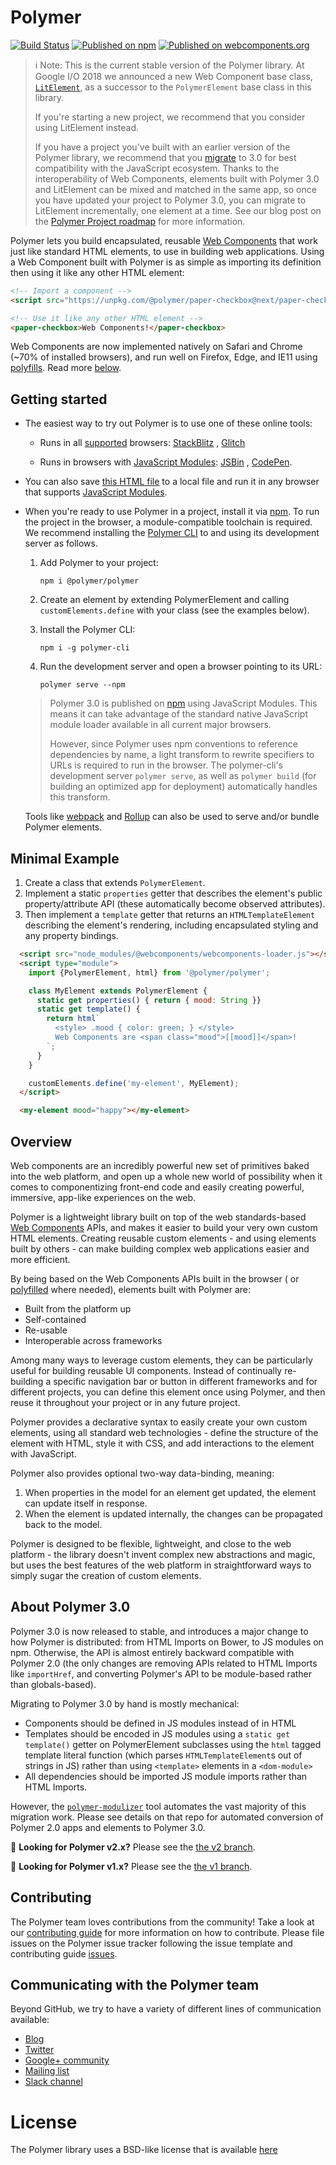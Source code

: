 # Polymer

[![Build Status](https://travis-ci.org/Polymer/polymer.svg?branch=master)](https://travis-ci.org/Polymer/polymer)
[![Published on npm](https://img.shields.io/npm/v/@polymer/polymer.svg)](https://www.npmjs.com/package/@polymer/polymer)
[![Published on webcomponents.org](https://img.shields.io/badge/webcomponents.org-published-blue.svg)](https://www.webcomponents.org/element/@polymer/polymer)

> ℹ️ Note: This is the current stable version of the Polymer library. At Google I/O 2018 we announced a new Web Component base class, [`LitElement`](https://github.com/Polymer/lit-element), as a successor to the `PolymerElement` base class in this library.
>
> If you're starting a new project, we recommend that you consider using LitElement instead.
>
> If you have a project you've built with an earlier version of the Polymer library, we recommend that you [migrate](#about-polymer-30) to 3.0 for best compatibility with the JavaScript ecosystem. Thanks to the interoperability of Web Components, elements built with Polymer 3.0 and LitElement can be mixed and matched in the same app, so once you have updated your project to Polymer 3.0, you can migrate to LitElement incrementally, one element at a time. See our blog post on the [Polymer Project roadmap](https://www.polymer-project.org/blog/2018-05-02-roadmap-update.html) for more information.

Polymer lets you build encapsulated, reusable [Web Components](https://www.webcomponents.org/introduction) that work
just like standard HTML elements, to use in building web applications. Using a Web Component built with Polymer is as
simple as importing its definition then using it like any other HTML element:

```html
<!-- Import a component -->
<script src="https://unpkg.com/@polymer/paper-checkbox@next/paper-checkbox.js?module" type="module" ></script>

<!-- Use it like any other HTML element -->
<paper-checkbox>Web Components!</paper-checkbox>
```

Web Components are now implemented natively on Safari and Chrome (~70% of installed browsers), and run well on Firefox,
Edge, and IE11 using [polyfills](https://github.com/webcomponents/webcomponentsjs). Read more [below](#overview).

## Getting started

* The easiest way to try out Polymer is to use one of these online tools:

    * Runs in all [supported](#supported-browsers)
      browsers: [StackBlitz](https://stackblitz.com/edit/polymer-element-example?file=index.js)
      , [Glitch](https://glitch.com/edit/#!/polymer-element-example?path=index.html)

    * Runs in browsers
      with [JavaScript Modules](https://caniuse.com/#search=modules): [JSBin](https://jsbin.com/wuxejiz/edit?html,output)
      ,
      [CodePen](https://codepen.io/kevinpschaaf/pen/BxdErp?editors=1000).

* You can also
  save [this HTML file](https://gist.githubusercontent.com/kevinpschaaf/8a5acbea7b25d2bb5e82eeea2b105669/raw/c3a86872f07603e2d0ddae736687e52a5c8c499f/index.html)
  to a local file and run it in any browser that supports [JavaScript Modules]((https://caniuse.com/#search=modules)).

* When you're ready to use Polymer in a project, install it via [npm](https://www.npmjs.com/). To run the project in the
  browser, a module-compatible toolchain is required. We recommend installing
  the [Polymer CLI](https://github.com/Polymer/tools/tree/master/packages/cli) to and using its development server as
  follows.

    1. Add Polymer to your project:

       ```npm i @polymer/polymer```

    1. Create an element by extending PolymerElement and calling `customElements.define` with your class (see the
       examples below).

    1. Install the Polymer CLI:

       ```npm i -g polymer-cli```

    1. Run the development server and open a browser pointing to its URL:

       ```polymer serve --npm```

  > Polymer 3.0 is published on [npm](https://www.npmjs.com/package/@polymer/polymer) using JavaScript Modules. This means it can take advantage of the standard native JavaScript module loader available in all current major browsers.
  >
  > However, since Polymer uses npm conventions to reference dependencies by name, a light transform to rewrite specifiers to URLs is required to run in the browser. The polymer-cli's development server `polymer serve`, as well as `polymer build` (for building an optimized app for deployment)  automatically handles this transform.

  Tools like [webpack](https://webpack.js.org/) and [Rollup](https://rollupjs.org/) can also be used to serve and/or
  bundle Polymer elements.

## Minimal Example

1. Create a class that extends `PolymerElement`.
1. Implement a static `properties` getter that describes the element's public property/attribute API
   (these automatically become observed attributes).
1. Then implement a `template` getter that returns an `HTMLTemplateElement` describing the element's rendering,
   including encapsulated styling and any property bindings.

```html
  <script src="node_modules/@webcomponents/webcomponents-loader.js"></script>
  <script type="module">
    import {PolymerElement, html} from '@polymer/polymer';

    class MyElement extends PolymerElement {
      static get properties() { return { mood: String }}
      static get template() {
        return html`
          <style> .mood { color: green; } </style>
          Web Components are <span class="mood">[[mood]]</span>!
        `;
      }
    }

    customElements.define('my-element', MyElement);
  </script>

  <my-element mood="happy"></my-element>
```

## Overview

Web components are an incredibly powerful new set of primitives baked into the web platform, and open up a whole new
world of possibility when it comes to componentizing front-end code and easily creating powerful, immersive, app-like
experiences on the web.

Polymer is a lightweight library built on top of the web
standards-based [Web Components](http://webcomponents.org/introduction) APIs, and makes it easier to build your very own
custom HTML elements. Creating reusable custom elements - and using elements built by others - can make building complex
web applications easier and more efficient.

By being based on the Web Components APIs built in the browser (
or [polyfilled](https://github.com/webcomponents/webcomponentsjs) where needed), elements built with Polymer are:

* Built from the platform up
* Self-contained
* Re-usable
* Interoperable across frameworks

Among many ways to leverage custom elements, they can be particularly useful for building reusable UI components.
Instead of continually re-building a specific navigation bar or button in different frameworks and for different
projects, you can define this element once using Polymer, and then reuse it throughout your project or in any future
project.

Polymer provides a declarative syntax to easily create your own custom elements, using all standard web technologies -
define the structure of the element with HTML, style it with CSS, and add interactions to the element with JavaScript.

Polymer also provides optional two-way data-binding, meaning:

1. When properties in the model for an element get updated, the element can update itself in response.
2. When the element is updated internally, the changes can be propagated back to the model.

Polymer is designed to be flexible, lightweight, and close to the web platform - the library doesn't invent complex new
abstractions and magic, but uses the best features of the web platform in straightforward ways to simply sugar the
creation of custom elements.

## About Polymer 3.0

Polymer 3.0 is now released to stable, and introduces a major change to how Polymer is distributed: from HTML Imports on
Bower, to JS modules on npm. Otherwise, the API is almost entirely backward compatible with Polymer 2.0 (the only
changes are removing APIs related to HTML Imports like `importHref`, and converting Polymer's API to be module-based
rather than globals-based).

Migrating to Polymer 3.0 by hand is mostly mechanical:

* Components should be defined in JS modules instead of in HTML
* Templates should be encoded in JS modules using a `static get template()` getter on PolymerElement subclasses using
  the `html` tagged template literal function (which parses `HTMLTemplateElement`s out of strings in JS) rather than
  using `<template>` elements in a `<dom-module>`
* All dependencies should be imported JS module imports rather than HTML Imports.

However, the [`polymer-modulizer`](https://github.com/Polymer/polymer-modulizer) tool automates the vast majority of
this migration work. Please see details on that repo for automated conversion of Polymer 2.0 apps and elements to
Polymer 3.0.

👀 **Looking for Polymer v2.x?** Please see the [the v2 branch](https://github.com/Polymer/polymer/tree/2.x).

👀 **Looking for Polymer v1.x?** Please see the [the v1 branch](https://github.com/Polymer/polymer/tree/1.x).

## Contributing

The Polymer team loves contributions from the community! Take a look at our [contributing guide](CONTRIBUTING.md) for
more information on how to contribute. Please file issues on the Polymer issue tracker following the issue template and
contributing guide [issues](https://github.com/Polymer/polymer/issues/new).

## Communicating with the Polymer team

Beyond GitHub, we try to have a variety of different lines of communication available:

* [Blog](https://blog.polymer-project.org/)
* [Twitter](https://twitter.com/polymer)
* [Google+ community](https://plus.google.com/communities/115626364525706131031)
* [Mailing list](https://groups.google.com/forum/#!forum/polymer-dev)
* [Slack channel](https://bit.ly/polymerslack)

# License

The Polymer library uses a BSD-like license that is available [here](./LICENSE.txt)
